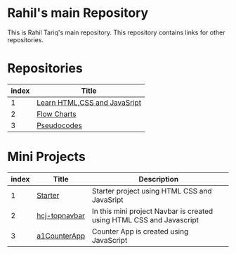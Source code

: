 # Rahil's main Repository

This is Rahil Tariq's main repository. This repository contains links for other repositories.

# Repositories

| index | Title |
| -------|-------|
| 1 | [Learn HTML,CSS and JavaSript](https://github.com/rahiltariq07/learn-html-css-javascript.git) |
| 2 | [Flow Charts](https://github.com/rahiltariq07/FlowCharts.git) |
| 3 | [Pseudocodes](https://github.com/rahiltariq07/Pseudocodes.git) |

# Mini Projects

| index | Title |Description|
| -------|-------|-------|
| 1 | [Starter](https://github.com/rahiltariq07/starter.git) |Starter project using HTML CSS and JavaSript|
| 2 | [hcj-topnavbar](https://github.com/rahiltariq07/hcj-topnavbar.git) |In this mini project Navbar is created using HTML CSS and Javascript|
| 3 | [a1CounterApp](https://github.com/rahiltariq07/a1CounterApp) |Counter App is created using JavaScript
